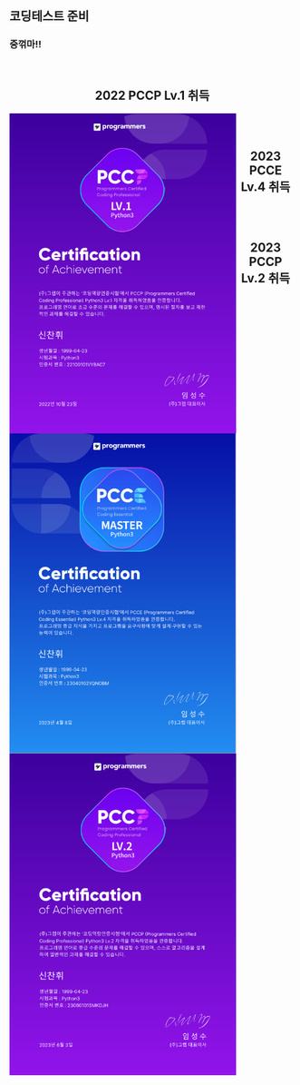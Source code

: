 ## 코딩테스트 준비
### 중꺾마!!
<div align = "center"> 
  <br>
    <h2>2022 PCCP Lv.1 취득</h2>
    <img style="float: left;" src="https://github.com/schxo99/coding-test/blob/main/image/2022PCCP.PNG" width="400" height="auto"/>
  </br>
  <br>
    <h2>2023 PCCE Lv.4 취득</h2>
    <img style="float: left;" src="https://github.com/schxo99/coding-test/blob/main/image/2023PCCE.PNG" width="400" height="auto"/>
  </br>
  <br>
    <h2>2023 PCCP Lv.2 취득</h2>
    <img style="float: left;" src="https://github.com/schxo99/coding-test/blob/main/image/2023PCCP.PNG" width="400" height="auto"/>
  </br>
  
